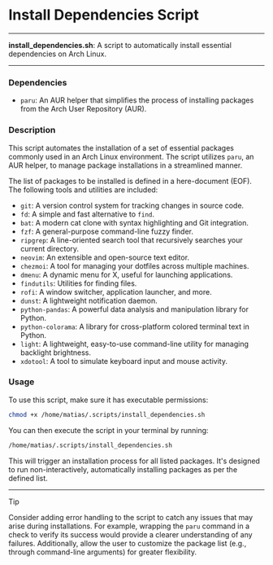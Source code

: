 # Install Dependencies Script

---

**install_dependencies.sh**: A script to automatically install essential dependencies on Arch Linux.

---

### Dependencies

- `paru`: An AUR helper that simplifies the process of installing packages from the Arch User Repository (AUR).

### Description

This script automates the installation of a set of essential packages commonly used in an Arch Linux environment. The script utilizes `paru`, an AUR helper, to manage package installations in a streamlined manner.

The list of packages to be installed is defined in a here-document (EOF). The following tools and utilities are included:

- `git`: A version control system for tracking changes in source code.
- `fd`: A simple and fast alternative to `find`.
- `bat`: A modern cat clone with syntax highlighting and Git integration.
- `fzf`: A general-purpose command-line fuzzy finder.
- `ripgrep`: A line-oriented search tool that recursively searches your current directory.
- `neovim`: An extensible and open-source text editor.
- `chezmoi`: A tool for managing your dotfiles across multiple machines.
- `dmenu`: A dynamic menu for X, useful for launching applications.
- `findutils`: Utilities for finding files.
- `rofi`: A window switcher, application launcher, and more.
- `dunst`: A lightweight notification daemon.
- `python-pandas`: A powerful data analysis and manipulation library for Python.
- `python-colorama`: A library for cross-platform colored terminal text in Python.
- `light`: A lightweight, easy-to-use command-line utility for managing backlight brightness.
- `xdotool`: A tool to simulate keyboard input and mouse activity.

### Usage

To use this script, make sure it has executable permissions:

```bash
chmod +x /home/matias/.scripts/install_dependencies.sh
```

You can then execute the script in your terminal by running:

```bash
/home/matias/.scripts/install_dependencies.sh
```

This will trigger an installation process for all listed packages. It's designed to run non-interactively, automatically installing packages as per the defined list.

---

> [!TIP] 
> Consider adding error handling to the script to catch any issues that may arise during installations. For example, wrapping the `paru` command in a check to verify its success would provide a clearer understanding of any failures. Additionally, allow the user to customize the package list (e.g., through command-line arguments) for greater flexibility.